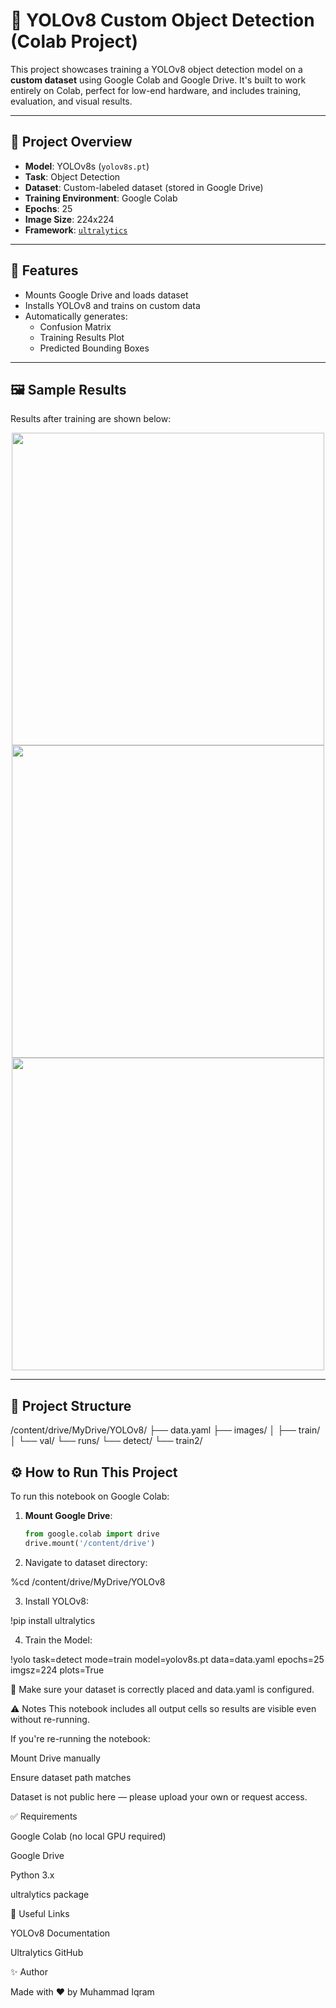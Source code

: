 # 🚀 YOLOv8 Custom Object Detection (Colab Project)

This project showcases training a YOLOv8 object detection model on a **custom dataset** using Google Colab and Google Drive. It's built to work entirely on Colab, perfect for low-end hardware, and includes training, evaluation, and visual results.

---

## 📌 Project Overview

- **Model**: YOLOv8s (`yolov8s.pt`)
- **Task**: Object Detection
- **Dataset**: Custom-labeled dataset (stored in Google Drive)
- **Training Environment**: Google Colab
- **Epochs**: 25  
- **Image Size**: 224x224  
- **Framework**: [`ultralytics`](https://github.com/ultralytics/ultralytics)

---

## 🧠 Features

- Mounts Google Drive and loads dataset
- Installs YOLOv8 and trains on custom data
- Automatically generates:
  - Confusion Matrix
  - Training Results Plot
  - Predicted Bounding Boxes

---

## 🖼️ Sample Results

Results after training are shown below:

<p align="center">
  <img src="runs/detect/train2/confusion_matrix.png" width="500"/>
  <img src="runs/detect/train2/results.png" width="500"/>
  <img src="runs/detect/train2/val_batch0_pred.jpg" width="500"/>
</p>

---

## 📂 Project Structure

/content/drive/MyDrive/YOLOv8/
├── data.yaml
├── images/
│ ├── train/
│ └── val/
└── runs/
└── detect/
└── train2/


## ⚙️ How to Run This Project

To run this notebook on Google Colab:

1. **Mount Google Drive**:
   ```python
   from google.colab import drive
   drive.mount('/content/drive')

2. Navigate to dataset directory:


  %cd /content/drive/MyDrive/YOLOv8

3. Install YOLOv8:


  !pip install ultralytics  

4. Train the Model:

  !yolo task=detect mode=train model=yolov8s.pt data=data.yaml epochs=25 imgsz=224 plots=True

📝 Make sure your dataset is correctly placed and data.yaml is configured.  

⚠️ Notes
This notebook includes all output cells so results are visible even without re-running.

If you're re-running the notebook:

Mount Drive manually

Ensure dataset path matches

Dataset is not public here — please upload your own or request access.

✅ Requirements

Google Colab (no local GPU required)

Google Drive

Python 3.x

ultralytics package

🔗 Useful Links

YOLOv8 Documentation

Ultralytics GitHub

✨ Author 

Made with ❤️ by Muhammad Iqram
